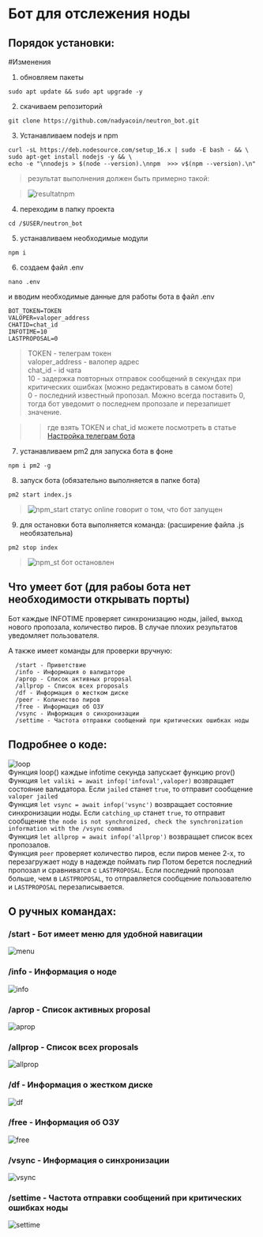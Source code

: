 # Бот для отслежения ноды
## Порядок установки:

#Изменения

1. обновляем пакеты
```
sudo apt update && sudo apt upgrade -y
```
2. скачиваем репозиторий
```
git clone https://github.com/nadyacoin/neutron_bot.git
```
3. Устанавливаем nodejs и npm
```
curl -sL https://deb.nodesource.com/setup_16.x | sudo -E bash - && \
sudo apt-get install nodejs -y && \
echo -e "\nnodejs > $(node --version).\nnpm  >>> v$(npm --version).\n"
```
> результат выполнения должен быть примерно такой:

> ![resultatnpm](https://user-images.githubusercontent.com/56988566/195841827-4764e964-0a8a-4ebd-b867-1cd641280008.png)

4. переходим в папку проекта
```
cd /$USER/neutron_bot
```
5. устанавливаем необходимые модули
```
npm i
```
6. создаем файл .env 
```
nano .env
```
и вводим необходимые данные для работы бота в файл .env
```
BOT_TOKEN=TOKEN
VALOPER=valoper_address
CHATID=chat_id
INFOTIME=10
LASTPROPOSAL=0
```
> TOKEN - телеграм токен <br>
> valoper_address - валопер адрес <br>
> chat_id - id чата <br>
> 10 - задержка повторных отправок сообщений в секундах при критических ошибках (можно редактировать в самом боте) <br>
> 0 - последний известный пропозал. Можно всегда поставить 0, тогда бот уведомит о последнем пропозале и перезапишет значение.

>> где взять TOKEN и chat_id можете посмотреть в статье [Настройка телеграм бота](https://nodera.org/panic_bot#gugm)
7. устанавливаем pm2 для запуска бота в фоне
```
npm i pm2 -g
```
8. запуск бота (обязательно выполняется в папке бота)
```
pm2 start index.js
```
> ![npm_start](https://user-images.githubusercontent.com/56988566/195844549-5aaae4d7-af1a-44d2-acb0-eaeb207d14a6.png)
> статус online говорит о том, что бот запущен
9. для остановки бота выполняется команда: (расширение файла .js необязательна)
```
pm2 stop index
```
> ![npm_st](https://user-images.githubusercontent.com/56988566/195845413-1b9281d9-df54-4e59-9a0e-0a2a9a85c914.png)
> бот остановлен

## Что умеет бот (для рабоы бота нет необходимости открывать порты)

Бот каждые INFOTIME проверяет синхронизацию ноды, jailed, выход нового пропозала, количество пиров. В случае плохих результатов уведомляет пользователя. <br>

А также имеет команды для проверки вручную:
```
  /start - Приветствие
  /info - Информация о валидаторе
  /aprop - Список активных proposal
  /allprop - Список всех proposals
  /df - Информация о жестком диске
  /peer - Количество пиров
  /free - Информация об ОЗУ
  /vsync - Информация о синхронизации
  /settime - Частота отправки сообщений при критических ошибках ноды
```

## Подробнее о коде:
![loop](https://user-images.githubusercontent.com/103100190/202829617-28f2dcc0-ab79-4e70-aa40-4d9974df9171.png)
 <br>
Функция loop() каждые infotime секунда запускает функцию prov() <br>
Функция `let valiki = await infop('infoval',valoper)` возвращает состояние валидатора. Если `jailed` станет `true`, то отправит сообщение `valoper jailed` <br>
Функция `let vsync = await infop('vsync')` возвращает состояние синхронизации ноды. Если `catching_up` станет `true`, то отправит сообщение `the node is not synchronized, check the synchronization information with the /vsync command` <br>
Функция `let allprop = await infop('allprop')` возвращает список всех пропозалов. <br>
Функция `peer` проверяет количество пиров, если пиров менее 2-х, то перезагружает ноду в надежде поймать пир
Потом берется последний пропозал и сравниватся с `LASTPROPOSAL`. Если последний пропозал больше, чем в `LASTPROPOSAL`, то отправляется сообщение пользователю и `LASTPROPOSAL` перезаписывается.
## О ручных командах:
### /start - Бот имеет меню для удобной навигации
![menu](https://user-images.githubusercontent.com/103100190/202829836-c16dfcd1-5370-431f-b841-7dfdbab31e84.png)

### /info - Информация о ноде
![info](https://user-images.githubusercontent.com/103100190/202829884-7aae8038-04d1-49ac-a68d-75f590cc9a8d.png)

### /aprop - Список активных proposal
![aprop](https://user-images.githubusercontent.com/103100190/202832092-63bdc51b-d250-49b5-88a4-5d77ffb3409f.png)

### /allprop - Список всех proposals
![allprop](https://user-images.githubusercontent.com/103100190/202832120-4cba2713-0c00-4086-bc4e-5b983a3b6457.png)
### /df - Информация о жестком диске
![df](https://user-images.githubusercontent.com/103100190/202832289-1d14385b-1cf6-4848-a39d-bd7ff33d4d4e.png)
### /free - Информация об ОЗУ
![free](https://user-images.githubusercontent.com/103100190/202832329-f1537249-4ac1-4f4b-baff-c226f6211932.png)
### /vsync - Информация о синхронизации
![vsync](https://user-images.githubusercontent.com/103100190/202832149-d4ec516e-cbf3-43af-b890-8a9ab5f44738.png)
### /settime - Частота отправки сообщений при критических ошибках ноды
![settime](https://user-images.githubusercontent.com/103100190/202832359-e3a75db0-6f40-4844-86f7-2eab492459bf.png)

